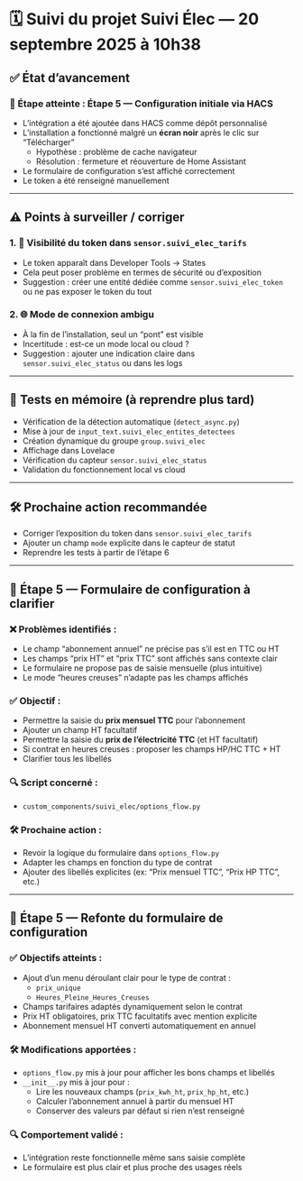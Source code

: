 # 🗓️ Suivi du projet Suivi Élec — 20 septembre 2025 à 10h38

## ✅ État d’avancement

### 🔢 Étape atteinte : Étape 5 — Configuration initiale via HACS

- L’intégration a été ajoutée dans HACS comme dépôt personnalisé
- L’installation a fonctionné malgré un **écran noir** après le clic sur “Télécharger”
  - Hypothèse : problème de cache navigateur
  - Résolution : fermeture et réouverture de Home Assistant
- Le formulaire de configuration s’est affiché correctement
- Le token a été renseigné manuellement

---

## ⚠️ Points à surveiller / corriger

### 1. 🔐 Visibilité du token dans `sensor.suivi_elec_tarifs`
- Le token apparaît dans Developer Tools → States
- Cela peut poser problème en termes de sécurité ou d’exposition
- Suggestion : créer une entité dédiée comme `sensor.suivi_elec_token` ou ne pas exposer le token du tout

### 2. 🌐 Mode de connexion ambigu
- À la fin de l’installation, seul un “pont” est visible
- Incertitude : est-ce un mode local ou cloud ?
- Suggestion : ajouter une indication claire dans `sensor.suivi_elec_status` ou dans les logs

---

## 🧪 Tests en mémoire (à reprendre plus tard)

- Vérification de la détection automatique (`detect_async.py`)
- Mise à jour de `input_text.suivi_elec_entites_detectees`
- Création dynamique du groupe `group.suivi_elec`
- Affichage dans Lovelace
- Vérification du capteur `sensor.suivi_elec_status`
- Validation du fonctionnement local vs cloud

---

## 🛠️ Prochaine action recommandée

- Corriger l’exposition du token dans `sensor.suivi_elec_tarifs`
- Ajouter un champ `mode` explicite dans le capteur de statut
- Reprendre les tests à partir de l’étape 6


---

## 🧩 Étape 5 — Formulaire de configuration à clarifier

### ❌ Problèmes identifiés :
- Le champ “abonnement annuel” ne précise pas s’il est en TTC ou HT
- Les champs “prix HT” et “prix TTC” sont affichés sans contexte clair
- Le formulaire ne propose pas de saisie mensuelle (plus intuitive)
- Le mode “heures creuses” n’adapte pas les champs affichés

### ✅ Objectif :
- Permettre la saisie du **prix mensuel TTC** pour l’abonnement
- Ajouter un champ HT facultatif
- Permettre la saisie du **prix de l’électricité TTC** (et HT facultatif)
- Si contrat en heures creuses : proposer les champs HP/HC TTC + HT
- Clarifier tous les libellés

### 🔍 Script concerné :
- `custom_components/suivi_elec/options_flow.py`

### 🛠️ Prochaine action :
- Revoir la logique du formulaire dans `options_flow.py`
- Adapter les champs en fonction du type de contrat
- Ajouter des libellés explicites (ex: “Prix mensuel TTC”, “Prix HP TTC”, etc.)


---

## 🧩 Étape 5 — Refonte du formulaire de configuration

### ✅ Objectifs atteints :
- Ajout d’un menu déroulant clair pour le type de contrat :
  - `prix_unique`
  - `Heures_Pleine_Heures_Creuses`
- Champs tarifaires adaptés dynamiquement selon le contrat
- Prix HT obligatoires, prix TTC facultatifs avec mention explicite
- Abonnement mensuel HT converti automatiquement en annuel

### 🛠️ Modifications apportées :
- `options_flow.py` mis à jour pour afficher les bons champs et libellés
- `__init__.py` mis à jour pour :
  - Lire les nouveaux champs (`prix_kwh_ht`, `prix_hp_ht`, etc.)
  - Calculer l’abonnement annuel à partir du mensuel HT
  - Conserver des valeurs par défaut si rien n’est renseigné

### 🔍 Comportement validé :
- L’intégration reste fonctionnelle même sans saisie complète
- Le formulaire est plus clair et plus proche des usages réels

